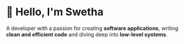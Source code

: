 # 👋 Hello, I'm Swetha

A developer with a passion for creating **software applications**, writing **clean and efficient code** and diving deep into **low-level systems**.  
